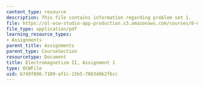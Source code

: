 ```yaml
---
content_type: resource
description: This file contains information regarding problem set 1.
file: https://ol-ocw-studio-app-production.s3.amazonaws.com/courses/8-07-electromagnetism-ii-fall-2012/b749f0967109af1c15b5786340b2f6cc_MIT8_07F12_pset01.pdf
file_type: application/pdf
learning_resource_types:
- Assignments
parent_title: Assignments
parent_type: CourseSection
resourcetype: Document
title: Electromagnetism II, Assignment 1
type: OCWFile
uid: b749f096-7109-af1c-15b5-786340b2f6cc
---
```

